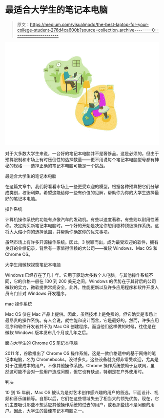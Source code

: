 # 最适合大学生的笔记本电脑

> 原文：<https://medium.com/visualmodo/the-best-laptop-for-your-college-student-276d4ca600b?source=collection_archive---------0----------------------->

![](img/1e7c5d9a9a7ad2d9045098c3b624fe13.png)

对于大多数大学生来说，一台好的笔记本电脑并不是奢侈品。这是必须的。但由于预算限制和市场上有时压倒性的选择数量——更不用说每个笔记本电脑型号都有神秘的规格——选择正确的笔记本电脑可能是一个挑战。

最适合大学生的笔记本电脑

在这篇文章中，我们将看看市场上一些更受欢迎的模型。根据各种预算把它们分解成类别，权衡利弊。希望这能给你一些有价值的见解，帮助你为你的大学生选择最好的笔记本电脑。

操作系统

计算机操作系统的功能有点像汽车的发动机。有些以速度著称，有些则以耐用性著称。决定购买新笔记本电脑时。一个好的开始是决定你想用哪种顶级操作系统。这将大大缩小你的选择范围，并帮助你确定你的优先事项。

虽然市场上有许多开源操作系统。因此，3 脱颖而出，成为最受欢迎的软件，拥有良好的业绩记录，背后有一家值得信赖的大公司——微软 Windows、Mac OS 和 Chrome OS。

大学生用微软视窗笔记本电脑

Windows 已经存在了几十年。它用于驱动大多数个人电脑。与其他操作系统不同，它的价格一般在 100 到 200 美元之间。Windows 的优势在于其背后的公司微软的实力，微软提供常规安全。此外，性能更新以及许多应用程序和软件开发人员专门针对 Windows 开发程序。

mac 操作系统

Mac OS 仅在 Mac 产品上提供。因此，虽然技术上是免费的，但它确实是市场上最昂贵的操作系统。有人会说，就性能和设计而言，它是最好的。然而，许多应用程序和软件开发者并不为 Mac OS 创建程序。而当他们这样做的时候，往往是在微软 Windows 版本发布几个月或几年之后。

面向大学生的 Chrome OS 笔记本电脑

2011 年，谷歌推出了 Chrome OS 操作系统，这是一款价格适中的基于网络的笔记本电脑，名为 Chromebooks。没过多久，这些设备就变得非常受欢迎，尤其是对于注重成本的用户。不像其他操作系统。Chrome 操作系统依赖于互联网，虽然这可能不会对一些用户造成问题，但它也有缺点，特别是在户外使用时。

判决

10 到 15 年前，Mac OS 被认为是对艺术创作感兴趣的用户的首选。平面设计、视频和音乐编辑等。自那以后，它们在这些领域失去了相当大的领先优势。现在，它们主要吸引那些不想适应其他操作系统的过去的用户，或者那些钱不是问题的用户。因此，大学生的最佳笔记本电脑之一。